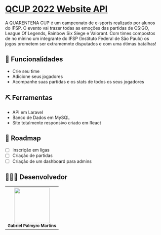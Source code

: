 # [QCUP 2022 Website API](https://qcup2021.web.app/)

A QUARENTENA CUP é um campeonato de e-sports realizado por alunos do IFSP. O evento vai trazer todas as emoções das partidas de CS:GO, League Of Legends, Rainbow Six Siege e Valorant. Com times compostos de no mínino um integrante do IFSP (Instituto Federal de São Paulo) os jogos prometem ser extramemnte disputados e com uma ótimas batalhas!

## 🔫 Funcionalidades
 +  Crie seu time
 +  Adicione seus jogadores
 +  Acompanhe suas partidas e os stats de todos os seus jogadores

## ⛏️ Ferramentas
 + API em Laravel
 + Banco de Dados em MySQL
 + Site totalmente responsivo criado em React

## 🌌 Roadmap
 + [ ] Inscrição em ligas
 + [ ] Criação de partidas
 + [ ] Criação de um dashboard para admins

## 👨🏽‍💻 Desenvolvedor

<table>
  <tr>
    <th><img src="https://avatars.githubusercontent.com/u/62028766?v=4" width=115 > <br> <sub> Gabriel Palmyro Martins </sub></th>
  </tr>
</table>
